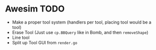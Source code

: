 # Awesim TODO
- Make a proper tool system (handlers per tool, placing tool would be a tool)
- Erase Tool (Just use `cp.BBQuery` like in Bomb, and then `removeShape`)
- Line tool
- Split up Tool GUI from `render.go`